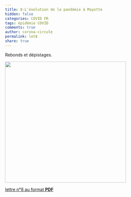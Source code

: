 ```yaml
---
title: 8-L'évolution de la pandémie à Mayotte
hidden: false
categories: COVID FR
tags: épidémie COVID 
comments: true
author: corona-circule
permalink: let8
share: true
---
```


<link rel="stylesheet" href="../assets/css/style.css">

Rebonds et dépistages.<br/>


<img src='/lettres/images/img-08.png' width='400px'/>

[lettre n°8 au format __PDF__](/lettres/resources/pdf/lettre-08.pdf)
